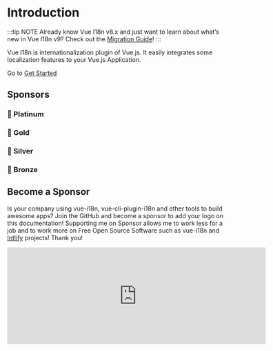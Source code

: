 # Introduction

:::tip NOTE
Already know Vue I18n v8.x and just want to learn about what’s new in Vue I18n v9? Check out the [Migration Guide](./guide/migration/breaking)!
:::

Vue I18n is internationalization plugin of Vue.js. It easily integrates some localization features to your Vue.js Application.

Go to [Get Started](./guide/)

## Sponsors
### 🏅 Platinum

<p style="text-align: center;">
  <PlatinumSponsors />
</p>

### 🥇 Gold

<p style="text-align: center;">
  <GoldSponsors />
</p>

### 🥈 Silver

<p style="text-align: center;">
  <SilverSponsors />
</p>

### 🥉 Bronze

<p style="text-align: center;">
  <BronzeSponsors />
</p>

## Become a Sponsor

Is your company using vue-i18n, vue-cli-plugin-i18n and other tools to build awesome apps? Join the GitHub and become a sponsor to add your logo on this documentation! Supporting me on Sponsor allows me to work less for a job and to work more on Free Open Source Software such as vue-i18n and [Intlify](https://github.com/intlify) projects! Thank you!

<p style="text-align: center;">
  <iframe src="https://github.com/sponsors/kazupon/card" title="Sponsor kazupon" height="225" width="600" style="border: 0;"></iframe>
</p>
